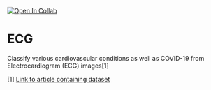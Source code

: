 [![Open In Collab](https://colab.research.google.com/assets/colab-badge.svg)](https://colab.research.google.com/github/hardikroutray/ECG/blob/main/ECG.ipynb)

# ECG
Classify various cardiovascular conditions as well as COVID-19 from Electrocardiogram (ECG) images[1]

[1] [Link to article containing dataset](https://doi.org/10.1016/j.dib.2021.106762)
